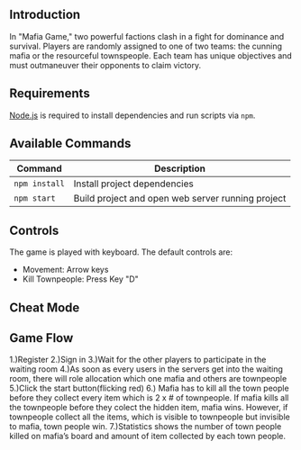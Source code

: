 ## Introduction

In "Mafia Game," two powerful factions clash in a fight for dominance and survival. Players are randomly assigned to one of two teams: the cunning mafia or the resourceful townspeople. Each team has unique objectives and must outmaneuver their opponents to claim victory.

## Requirements

[Node.js](https://nodejs.org) is required to install dependencies and run scripts via `npm`.

## Available Commands

| Command | Description |
|---------|-------------|
| `npm install` | Install project dependencies |
| `npm start` | Build project and open web server running project |


## Controls

The game is played with keyboard. The default controls are:
 - Movement: Arrow keys
 - Kill Townpeople: Press Key "D"
   
## Cheat Mode

## Game Flow
 1.)Register 
 2.)Sign in
 3.)Wait for the other players to participate in the waiting room 
 4.)As soon as every users in the servers get into the waiting room, there will role allocation which one mafia and others are townpeople 
 5.)Click the start button(flicking red) 
 6.) Mafia has to kill all the town people before they collect every item which is 2 x # of townpeople. If mafia kills all the townpeople before they colect the hidden item, mafia wins. However, if townpeople collect all the items, which is visible to townpeople but invisible to mafia, town people win. 
 7.)Statistics shows the number of town people killed on mafia’s board and amount of item collected by each town people. 


